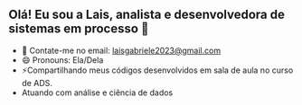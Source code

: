 ## Olá! Eu sou a Lais, analista e desenvolvedora de sistemas em processo 👋

- 💬 Contate-me no email: laisgabriele2023@gmail.com
- 😄 Pronouns: Ela/Dela
- ⚡Compartilhando meus códigos desenvolvidos em sala de aula no curso de ADS.
-  Atuando com análise e ciência de dados
